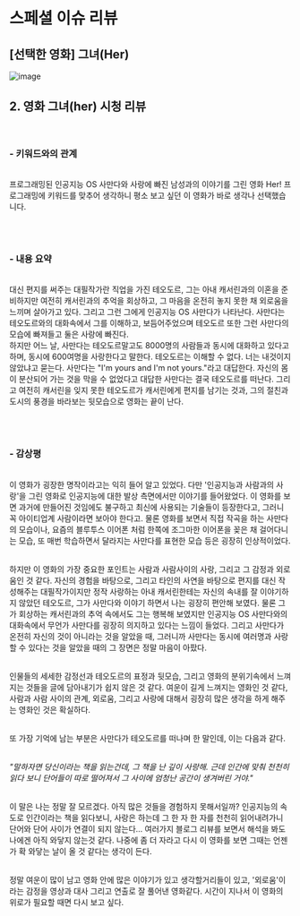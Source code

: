 <h1>스페셜 이슈 리뷰</h1>

<h2>[선택한 영화] 그녀(Her)</h2>

![image](https://user-images.githubusercontent.com/44708663/97882988-a27efb80-1d67-11eb-9a6d-0ecba984fb2c.png)

<h2> 2. 영화 그녀(her) 시청 리뷰 </h2><br>

<h3>- 키워드와의 관계</h3><br>
 프로그래밍된 인공지능 OS 사만다와 사랑에 빠진 남성과의 이야기를 그린 영화 Her! 프로그래밍에 키워드를 맞추어 생각하니 평소 보고 싶던 이 영화가 바로 생각나 선택했습니다.
  
<br><br>
<h3>- 내용 요약</h3><br>
  대신 편지를 써주는 대필작가란 직업을 가진 테오도르, 그는 아내 캐서린과의 이혼을 준비하지만 여전히 캐서린과의 추억을 회상하고, 그 마음을 온전히 놓지 못한 채 외로움을 느끼며 살아가고 있다. 그리고 그런 그에게 인공지능 OS 사만다가 나타난다. 사만다는 테오도르와의 대화속에서 그를 이해하고, 보듬어주었으며 테오도르 또한 그런 사만다의 모습에 빠져들고 둘은 사랑에 빠진다. <br>
  하지만 어느 날, 사만다는 테오도르말고도 8000명의 사람들과 동시에 대화하고 있다고 하며, 동시에 600여명을 사랑한다고 말한다. 테오도르는 이해할 수 없다. 너는 내것이지 않았냐고 묻는다. 사만다는 "I'm yours and I'm not yours."라고 대답한다. 자신의 몸이 분산되어 가는 것을 막을 수 없었다고 대답한 사만다는 결국 테오도르를 떠난다. 그리고 여전히 캐서린을 잊지 못한 테오도르가 캐서린에게 편지를 남기는 것과, 그의 절친과 도시의 풍경을 바라보는 뒷모습으로 영화는 끝이 난다.

<br><br>

<h3>- 감상평</h3><br>
이 영화가 굉장한 명작이라고는 익히 들어 알고 있었다. 다만 '인공지능과 사람과의 사랑'을 그린 영화로 인공지능에 대한 발상 측면에서만 이야기를 들어왔었다. 이 영화를 보면 과거에 만들어진 것임에도 불구하고 최신에 사용되는 기술들이 등장한다고, 그러니 꼭 아이티업계 사람이라면 보아야 한다고. 물론 영화를 보면서 직접 작곡을 하는 사만다의 모습이나, 요즘의 블루투스 이어폰 처럼 한쪽에 조그마한 이어폰을 꽂은 채 걸어다니는 모습, 또 매번 학습하면서 달라지는 사만다를 표현한 모습 등은 굉장히 인상적이었다. <br><br>

하지만 이 영화의 가장 중요한 포인트는 사람과 사람사이의 사랑, 그리고 그 감정과 외로움인 것 같다. 자신의 경험을 바탕으로, 그리고 타인의 사연을 바탕으로 편지를 대신 작성해주는 대필작가이지만 정작 사랑하는 아내 캐서린한테는 자신의 속내를 잘 이야기하지 않았던 테오도르, 그가 사만다와 이야기 하면서 나는 굉장히 편안해 보였다. 물론 그가 회상하는 캐서린과의 추억 속에서도 그는 행복해 보였지만 인공지능 OS 사만다와의 대화속에서 무언가 사만다를 굉장히 의지하고 있다는 느낌이 들었다. 그리고 사만다가 온전히 자신의 것이 아니라는 것을 알았을 때, 그러니까 사만다는 동시에 여러명과 사랑할 수 있다는 것을 알았을 때의 그 장면은 정말 마음이 아팠다. <br><br>

인물들의 세세한 감정선과 테오도르의 표정과 뒷모습, 그리고 영화의 분위기속에서 느껴지는 것들을 글에 담아내기가 쉽지 않은 것 같다. 여운이 길게 느껴지는 영화인 것 같다, 사람과 사람 사이의 관계, 외로움, 그리고 사랑에 대해서 굉장히 많은 생각을 하게 해주는 영화인 것은 확실하다. <br><br>

또 가장 기억에 남는 부분은 사만다가 테오도르를 떠나며 한 말인데, 이는 다음과 같다.<br><br>

<i>"말하자면 당신이라는 책을 읽는건데, 그 책을 난 깊이 사랑해. 근데 인간에 맞춰 천천히 읽다 보니 단어들이 따로 떨어져서 그 사이에 엄청난 공간이 생겨버린 거야."</i><br><br>

이 말은 나는 정말 잘 모르겠다. 아직 많은 것들을 경험하지 못해서일까? 인공지능의 속도로 인간이라는 책을 읽다보니, 사랑은 하는데 그 한 자 한 자를 천천히 읽어내려가니 단어와 단어 사이가 연결이 되지 않는다...
여러가지 블로그 리뷰를 보면서 해석을 봐도 나에겐 아직 와닿지 않는것 같다. 나중에 좀 더 자라고 다시 이 영화를 보면 그때는 언젠가 확 와닿는 날이 올 것 같다는 생각이 든다. <br><br>

정말 여운이 많이 남고 영화 안에 많은 이야기가 있고 생각할거리들이 있고, '외로움'이라는 감정을 영상과 대사 그리고 연출로 잘 풀어낸 영화같다. 시간이 지나서 이 영화의 위로가 필요할 때면 다시 보고 싶다.
<br><br>

